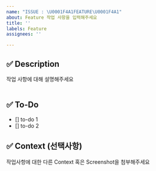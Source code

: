 ```yaml
---
name: "ISSUE : \U0001F4A1FEATURE\U0001F4A1"
about: Feature 작업 사항을 입력해주세요
title: ''
labels: Feature
assignees: ''

---
```


## ✅ Description

작업 사항에 대해 설명해주세요
</br>
</br>

## ✅ To-Do

- [] to-do 1
- [] to-do 2
  </br>


## ✅ Context (선택사항)

작업사항에 대한 다른 Context 혹은 Screenshot을 첨부해주세요